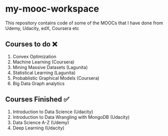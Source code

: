 # my-mooc-workspace
This repository contains code of some of the MOOCs that I have done from Udemy, Udacity, edX, Coursera etc

Courses to do :x:
---
1. Convex Optimization
2. Machine Learning (Coursera)
3. Mining Massive Datasets (Lagunita)
4. Statistical Learning (Lagunita)
5. Probablistic Graphical Models (Coursera)
6. Big Data Graph analytics

Courses Finished :white_check_mark:
---
1. Introduction to Data Science (Udacity)
2. Introduction to Data Wrangling with MongoDB (Udacity)
3. Data Science A-Z (Udemy)
4. Deep Learning (Udacity)


